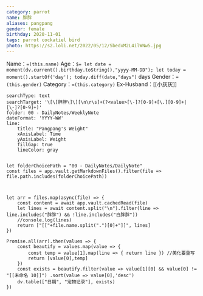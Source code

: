 ```yaml
---
category: parrot
name: 胖胖
aliases: pangpang
gender: female
birthday: 2020-11-01
tags: parrot cockatiel bird
photo: https://s2.loli.net/2022/05/12/SbedxM2L4ilWNw5.jpg
---
```

Name：`=(this.name)`
Age：`$= let date = moment(dv.current().birthday.toString(),"yyyy-MM-DD"); let today = moment().startOf('day'); today.diff(date,"days")` days
Gender：`=(this.gender)`
Category：`=(this.category)`
Ex-Husband：[[小灰灰]]


``` tracker
searchType: text  
searchTarget: '\[\[胖胖\]\][\n\r\s]+(?<value>[\-]?[0-9]+[\.][0-9]+|[\-]?[0-9]+)'
folder: 00 - DailyNotes/WeeklyNote
dateFormat: 'YYYY-WW'
line:
    title: "Pangpang's Weight"
    xAxisLabel: Time
    yAxisLabel: Weight
    fillGap: true
    lineColor: gray
```

```dataviewjs

let folderChoicePath = "00 - DailyNotes/DailyNote"
const files = app.vault.getMarkdownFiles().filter(file => file.path.includes(folderChoicePath))



let arr = files.map(async(file) => { 
    const content = await app.vault.cachedRead(file) 
    let lines = await content.split("\n").filter(line => line.includes("胖胖") && !line.includes("白胖胖")) 
    //console.log(lines) 
    return ["[["+file.name.split(".")[0]+"]]", lines] 
}) 

Promise.all(arr).then(values => { 
    const beautify = values.map(value => { 
        const temp = value[1].map(line => { return line }) //美化要重写
        return [value[0],temp] 
    }) 
    const exists = beautify.filter(value => value[1][0] && value[0] != "[[未命名 10]]") .sort(value => value[0],'desc') 
    dv.table(["日期", "宠物记录"], exists) 
})
```